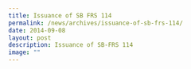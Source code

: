 ```yaml
---
title: Issuance of SB FRS 114
permalink: /news/archives/issuance-of-sb-frs-114/
date: 2014-09-08
layout: post
description: Issuance of SB-FRS 114
image: ""
---
```

